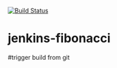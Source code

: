 
[![Build Status](http://ec2-3-93-231-186.compute-1.amazonaws.com:8080/buildStatus/icon?job=jenkins-fibonacci)](http://ec2-3-93-231-186.compute-1.amazonaws.com:8080/job/jenkins-fibonacci/)

# jenkins-fibonacci

#trigger build from git
